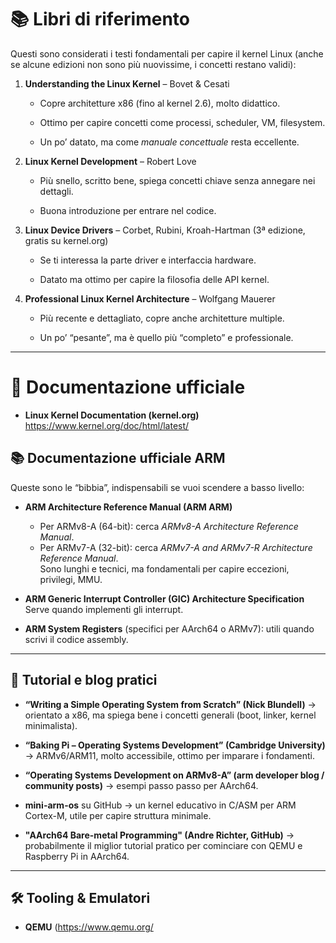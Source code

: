 # 📚 Libri di riferimento

Questi sono considerati i testi fondamentali per capire il kernel Linux (anche se alcune edizioni non sono più nuovissime, i concetti restano validi):

1. **Understanding the Linux Kernel** – Bovet & Cesati
    
    - Copre architetture x86 (fino al kernel 2.6), molto didattico.
        
    - Ottimo per capire concetti come processi, scheduler, VM, filesystem.
        
    - Un po’ datato, ma come _manuale concettuale_ resta eccellente.
        
2. **Linux Kernel Development** – Robert Love
    
    - Più snello, scritto bene, spiega concetti chiave senza annegare nei dettagli.
        
    - Buona introduzione per entrare nel codice.
        
3. **Linux Device Drivers** – Corbet, Rubini, Kroah-Hartman (3ª edizione, gratis su kernel.org)
    
    - Se ti interessa la parte driver e interfaccia hardware.
        
    - Datato ma ottimo per capire la filosofia delle API kernel.
        
4. **Professional Linux Kernel Architecture** – Wolfgang Mauerer
    
    - Più recente e dettagliato, copre anche architetture multiple.
        
    - Un po’ “pesante”, ma è quello più “completo” e professionale.
        

---

# 📖 Documentazione ufficiale

- **Linux Kernel Documentation (kernel.org)**  
    https://www.kernel.org/doc/html/latest/
 
## 📚 Documentazione ufficiale ARM

Queste sono le “bibbia”, indispensabili se vuoi scendere a basso livello:

- **ARM Architecture Reference Manual (ARM ARM)**
    - Per ARMv8-A (64-bit): cerca _ARMv8-A Architecture Reference Manual_.
    - Per ARMv7-A (32-bit): cerca _ARMv7-A and ARMv7-R Architecture Reference Manual_.  
        Sono lunghi e tecnici, ma fondamentali per capire eccezioni, privilegi, MMU.
- **ARM Generic Interrupt Controller (GIC) Architecture Specification**  
    Serve quando implementi gli interrupt.
    
- **ARM System Registers** (specifici per AArch64 o ARMv7): utili quando scrivi il codice assembly.
    

---

## 🔧 Tutorial e blog pratici

- **“Writing a Simple Operating System from Scratch” (Nick Blundell)** → orientato a x86, ma spiega bene i concetti generali (boot, linker, kernel minimalista).
    
- **“Baking Pi – Operating Systems Development” (Cambridge University)** → ARMv6/ARM11, molto accessibile, ottimo per imparare i fondamenti.
    
- **“Operating Systems Development on ARMv8-A” (arm developer blog / community posts)** → esempi passo passo per AArch64.
    
- **mini-arm-os** su GitHub → un kernel educativo in C/ASM per ARM Cortex-M, utile per capire struttura minimale.
    
- **"AArch64 Bare-metal Programming" (Andre Richter, GitHub)** → probabilmente il miglior tutorial pratico per cominciare con QEMU e Raspberry Pi in AArch64.
    

---

## 🛠️ Tooling & Emulatori

- **QEMU** (https://www.qemu.org/
